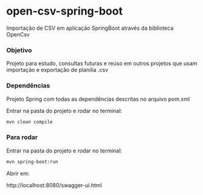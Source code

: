 # open-csv-spring-boot
Importação de CSV em aplicação SpringBoot através da biblioteca OpenCsv

### Objetivo

Projeto para estudo, consultas futuras e reúso em outros projetos que usam importação e exportação de planília .csv

### Dependências

Projeto Spring com todas as dependências descritas no arquivo pom.xml

Entrar na pasta do projeto e rodar no terminal:
```bash
mvn clean compile
```
### Para rodar

Entrar na pasta do projeto e rodar no terminal:
```bash
mvn spring-boot:run
```
Abrir em: 

http://localhost:8080/swagger-ui.html

